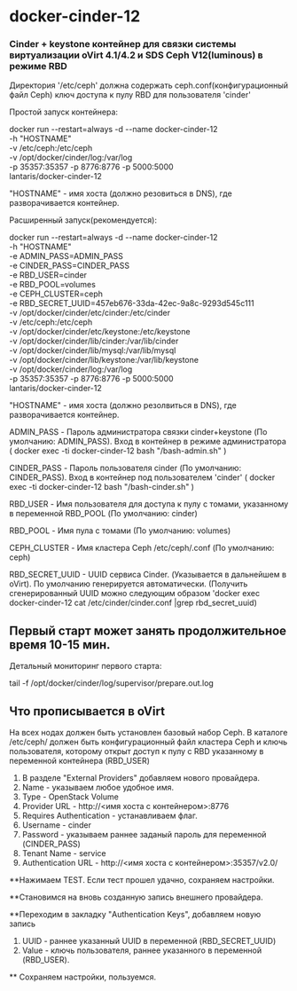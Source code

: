 # docker-cinder-12

### Cinder + keystone контейнер для связки системы виртуализации oVirt 4.1/4.2 и SDS Ceph V12(luminous) в режиме RBD


Директория '/etc/ceph' должна содержать ceph.conf(конфигурационный файл Ceph) ключ доступа к пулу RBD для пользователя 'cinder'

Простой запуск контейнера:

docker run --restart=always -d --name docker-cinder-12 \
-h "HOSTNAME" \
-v /etc/ceph:/etc/ceph \
-v /opt/docker/cinder/log:/var/log \
-p 35357:35357 -p 8776:8776 -p 5000:5000 \
lantaris/docker-cinder-12

"HOSTNAME" - имя хоста (должно резовиться в DNS), где разворачивается контейнер.

Расширенный запуск(рекомендуется):

docker run --restart=always -d --name docker-cinder-12 \
-h "HOSTNAME" \
-e ADMIN_PASS=ADMIN_PASS \
-e CINDER_PASS=CINDER_PASS \
-e RBD_USER=cinder \
-e RBD_POOL=volumes \
-e CEPH_CLUSTER=ceph \
-e RBD_SECRET_UUID=457eb676-33da-42ec-9a8c-9293d545c111 \
-v /opt/docker/cinder/etc/cinder:/etc/cinder \
-v /etc/ceph:/etc/ceph \
-v /opt/docker/cinder/etc/keystone:/etc/keystone \
-v /opt/docker/cinder/lib/cinder:/var/lib/cinder \
-v /opt/docker/cinder/lib/mysql:/var/lib/mysql \
-v /opt/docker/cinder/lib/keystone:/var/lib/keystone \
-v /opt/docker/cinder/log:/var/log \
-p 35357:35357 -p 8776:8776 -p 5000:5000 \
lantaris/docker-cinder-12

"HOSTNAME" - имя хоста (должно резолвиться в DNS), где разворачивается контейнер.

ADMIN_PASS - Пароль администратора связки cinder+keystone (По умолчанию: ADMIN_PASS).
             Вход в контейнер в режиме администратора ( docker exec -ti docker-cinder-12 bash "/bash-admin.sh" )

CINDER_PASS - Пароль пользователя cinder (По умолчанию: CINDER_PASS).
              Вход в контейнер под пользователем 'cinder' ( docker exec -ti docker-cinder-12 bash "/bash-cinder.sh" )

RBD_USER - Имя пользователя для доступа к пулу с томами, указанному в переменной RBD_POOL (По умолчанию: cinder)

RBD_POOL - Имя пула с томами (По умолчанию: volumes)

CEPH_CLUSTER - Имя кластера Ceph /etc/ceph/<ceph cluster>.conf (По умолчанию: ceph)
  
RBD_SECRET_UUID - UUID сервиса Cinder. (Указывается в дальнейшем в oVirt). По умолчанию генерируется автоматически.
                  (Получить сгенерированный UUID можно следующим образом 'docker exec docker-cinder-12 cat /etc/cinder/cinder.conf |grep rbd_secret_uuid)


## Первый старт может занять продолжительное время 10-15 мин.

Детальный мониторинг первого старта:

tail -f /opt/docker/cinder/log/supervisor/prepare.out.log

## Что прописывается в oVirt

На всех нодах должен быть установлен базовый набор Ceph. В каталоге /etc/ceph/ должен быть конфигурационный файл кластера Ceph и ключь пользователя, которому открыт доступ к пулу c RBD указанному в переменной контейнера (RBD_USER)

1. В разделе "External Providers" добавляем нового провайдера.
2. Name - указываем любое удобное имя.
3. Type - OpenStack Volume
4. Provider URL - http://<имя хоста с контейнером>:8776
5. Requires Authentication - устанавливаем флаг.
6. Username - cinder
7. Password - указываем раннее заданый пароль для переменной (CINDER_PASS)
8. Tenant Name - service
9. Authentication URL - http://<имя хоста с контейнером>:35357/v2.0/

**Нажимаем TEST. Если тест прошел удачно, сохраняем настройки.

**Становимся на вновь созданную запись внешнего провайдера.

**Переходим в закладку "Authentication Keys", добавляем новую запись

1. UUID - раннее указанный UUID в переменной (RBD_SECRET_UUID)
2. Value - ключь пользователя, раннее указанного в переменной (RBD_USER). 

** Сохраняем настройки, пользуемся.
